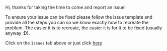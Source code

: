 Hi, thanks for taking the time to come and report an issue!

To ensure your issue can be fixed please follow the issue template and provide all the steps you can so we know exactly how to recreate the problem. The easier it is to recreate, the easier it is for it to be fixed (usually anyway :D).

Click on the `Issues` tab above or just click [here](https://github.com/Bouncyrock/TaleSpire-Alpha-Public-Issue-Tracker/issues)
